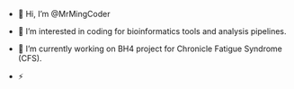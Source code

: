 - 👋 Hi, I’m @MrMingCoder
- 👀 I’m interested in coding for bioinformatics tools and analysis pipelines.
- 🌱 I’m currently working on BH4 project for Chronicle Fatigue Syndrome (CFS).

- ⚡ 

<!---
MrMingCoder/MrMingCoder is a ✨ special ✨ repository because its `README.md` (this file) appears on your GitHub profile.
You can click the Preview link to take a look at your changes.
--->
